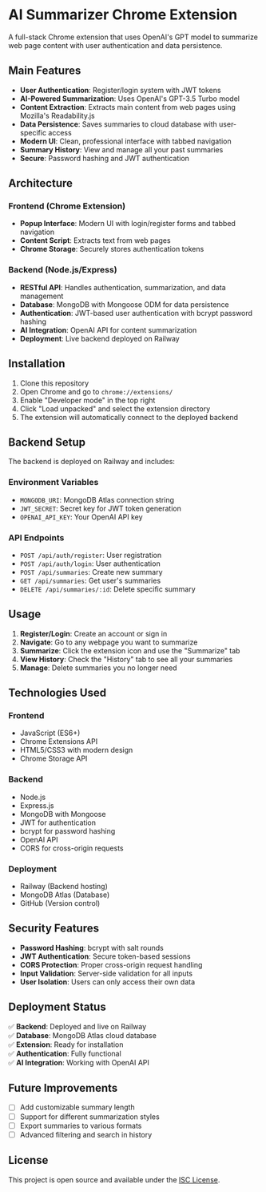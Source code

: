 # AI Summarizer Chrome Extension

A full-stack Chrome extension that uses OpenAI's GPT model to summarize web page content with user authentication and data persistence.

## Main Features

- **User Authentication**: Register/login system with JWT tokens
- **AI-Powered Summarization**: Uses OpenAI's GPT-3.5 Turbo model
- **Content Extraction**: Extracts main content from web pages using Mozilla's Readability.js
- **Data Persistence**: Saves summaries to cloud database with user-specific access
- **Modern UI**: Clean, professional interface with tabbed navigation
- **Summary History**: View and manage all your past summaries
- **Secure**: Password hashing and JWT authentication

## Architecture

### Frontend (Chrome Extension)
- **Popup Interface**: Modern UI with login/register forms and tabbed navigation
- **Content Script**: Extracts text from web pages
- **Chrome Storage**: Securely stores authentication tokens

### Backend (Node.js/Express)
- **RESTful API**: Handles authentication, summarization, and data management
- **Database**: MongoDB with Mongoose ODM for data persistence
- **Authentication**: JWT-based user authentication with bcrypt password hashing
- **AI Integration**: OpenAI API for content summarization
- **Deployment**: Live backend deployed on Railway

## Installation
1. Clone this repository
2. Open Chrome and go to `chrome://extensions/`
3. Enable "Developer mode" in the top right
4. Click "Load unpacked" and select the extension directory
5. The extension will automatically connect to the deployed backend

## Backend Setup

The backend is deployed on Railway and includes:

### Environment Variables
- `MONGODB_URI`: MongoDB Atlas connection string
- `JWT_SECRET`: Secret key for JWT token generation
- `OPENAI_API_KEY`: Your OpenAI API key

### API Endpoints
- `POST /api/auth/register`: User registration
- `POST /api/auth/login`: User authentication
- `POST /api/summaries`: Create new summary
- `GET /api/summaries`: Get user's summaries
- `DELETE /api/summaries/:id`: Delete specific summary

## Usage

1. **Register/Login**: Create an account or sign in
2. **Navigate**: Go to any webpage you want to summarize
3. **Summarize**: Click the extension icon and use the "Summarize" tab
4. **View History**: Check the "History" tab to see all your summaries
5. **Manage**: Delete summaries you no longer need

## Technologies Used

### Frontend
- JavaScript (ES6+)
- Chrome Extensions API
- HTML5/CSS3 with modern design
- Chrome Storage API

### Backend
- Node.js
- Express.js
- MongoDB with Mongoose
- JWT for authentication
- bcrypt for password hashing
- OpenAI API
- CORS for cross-origin requests

### Deployment
- Railway (Backend hosting)
- MongoDB Atlas (Database)
- GitHub (Version control)

## Security Features

- **Password Hashing**: bcrypt with salt rounds
- **JWT Authentication**: Secure token-based sessions
- **CORS Protection**: Proper cross-origin request handling
- **Input Validation**: Server-side validation for all inputs
- **User Isolation**: Users can only access their own data

## Deployment Status

✅ **Backend**: Deployed and live on Railway  
✅ **Database**: MongoDB Atlas cloud database  
✅ **Extension**: Ready for installation  
✅ **Authentication**: Fully functional  
✅ **AI Integration**: Working with OpenAI API  

## Future Improvements

- [ ] Add customizable summary length
- [ ] Support for different summarization styles
- [ ] Export summaries to various formats
- [ ] Advanced filtering and search in history

## License

This project is open source and available under the [ISC License](LICENSE). 